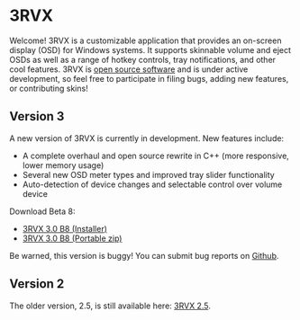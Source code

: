 3RVX
====

Welcome! 3RVX is a customizable application that provides an on-screen display (OSD) for Windows systems. It supports skinnable volume and eject OSDs as well as a range of hotkey controls, tray notifications, and other cool features. 3RVX is [open source software](http://github.com/malensek/3RVX) and is under active development, so feel free to participate in filing bugs, adding new features, or contributing skins!

Version 3
---------

A new version of 3RVX is currently in development. New features include:

* A complete overhaul and open source rewrite in C++ (more responsive, lower memory usage)
* Several new OSD meter types and improved tray slider functionality
* Auto-detection of device changes and selectable control over volume device

Download Beta 8: 

* [3RVX 3.0 B8 (Installer)](releases/3RVX-3.0-B8.msi)
* [3RVX 3.0 B8 (Portable zip)](releases/3RVX-3.0-B8.zip)

Be warned, this version is buggy! You can submit bug reports on [Github](https://github.com/malensek/3RVX).

Version 2
---------
The older version, 2.5, is still available here: [3RVX 2.5](releases/3RVX_2.5.msi).
